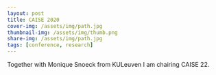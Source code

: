 ```yaml
---
layout: post
title: CAISE 2020
cover-img: /assets/img/path.jpg
thumbnail-img: /assets/img/thumb.png
share-img: /assets/img/path.jpg
tags: [conference, research]
---
```


Together with Monique Snoeck from KULeuven I am chairing CAISE 22.
